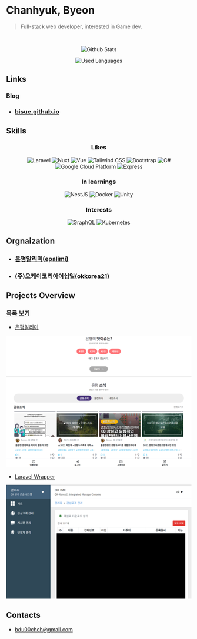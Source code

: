 # Chanhyuk, Byeon

> Full-stack web developer, interested in Game dev.

 </br>

<div align="center">

![Github Stats](https://github-readme-stats-sigma-five.vercel.app/api?username=Bisue&show_icons=true&theme=dark&count_private=true&locale=kr)

![Used Languages](https://github-readme-stats.vercel.app/api/top-langs/?username=bisue&hide=C%2B%2B,C&langs_count=5&layout=compact&theme=dark&locale=kr)

</div>

## Links

### Blog

- ### [bisue.github.io](https://bisue.github.io)  

## Skills

<!--
![기술](https://img.shields.io/badge/분류-기술-색상?style=for-the-badge&logo=로고&logoColor=white)

LOGO: https://simpleicons.org/?q=google
-->

<div align="center">

### Likes

![Laravel](https://img.shields.io/badge/Backend-Laravel-FF2D20?style=for-the-badge&logo=Laravel&logoColor=white)
![Nuxt](https://img.shields.io/badge/Frontend-Nuxt-00C58E?style=for-the-badge&logo=Nuxt.js&logoColor=white)
![Vue](https://img.shields.io/badge/Frontend-Vue-4FC08D?style=for-the-badge&logo=Vue.js&logoColor=white)
![Tailwind CSS](https://img.shields.io/badge/Frontend-Tailwind%20CSS-38B2AC?style=for-the-badge&logo=Tailwind%20CSS&logoColor=white)
![Bootstrap](https://img.shields.io/badge/Frontend-Bootstrap-7952B3?style=for-the-badge&logo=Bootstrap&logoColor=white)
![C#](https://img.shields.io/badge/.NET-C%23-239120?style=for-the-badge&logo=C%20Sharp&logoColor=white)
![Google Cloud Platform](https://img.shields.io/badge/Cloud-GCP-4285F4?style=for-the-badge&logo=Google&logoColor=white)
![Express](https://img.shields.io/badge/Backend-Express-000000?style=for-the-badge&logo=Express&logoColor=white)

### In learnings

![NestJS](https://img.shields.io/badge/Backend-NestJS-E0234E?style=for-the-badge&logo=NestJS&logoColor=white)
![Docker](https://img.shields.io/badge/Container-Docker-2496ED?style=for-the-badge&logo=Docker&logoColor=white)
![Unity](https://img.shields.io/badge/Game%20Dev-Unity-000000?style=for-the-badge&logo=Unity&logoColor=white)

### Interests

![GraphQL](https://img.shields.io/badge/API-GraphQL-E10098?style=for-the-badge&logo=GraphQL&logoColor=white)
![Kubernetes](https://img.shields.io/badge/Container-Kubernetes-326CE5?style=for-the-badge&logo=Kubernetes&logoColor=white)

</div>

## Orgnaization

- ### [은평알리미(epalimi)](https://github.com/epalimi)

- ### [(주)오케이코리아이십일(okkorea21)](https://github.com/okkorea21)

## Projects Overview

### [목록 보기](https://bisue.github.io/projects)

- [은평알리미](https://bisue.github.io/projects/epalimi)  

![은평알리미](./images/epalimi.png)

- [Laravel Wrapper](https://bisue.github.io/projects/laravel-wrapper)

![Laravel Wrapper](./images/laravelwrapper.png)

## Contacts

- bdu00chch@gmail.com
